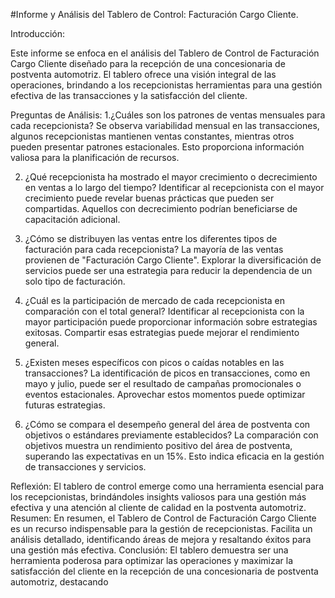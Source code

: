#Informe y Análisis del Tablero de Control: Facturación Cargo Cliente.

Introducción:

Este informe se enfoca en el análisis del Tablero de Control de Facturación Cargo Cliente diseñado para la recepción de una concesionaria de postventa automotriz. 
El tablero ofrece una visión integral de las operaciones, brindando a los recepcionistas herramientas para una gestión efectiva de las transacciones y la satisfacción 
del cliente.

Preguntas de Análisis:
1.¿Cuáles son los patrones de ventas mensuales para cada recepcionista?
Se observa variabilidad mensual en las transacciones, algunos recepcionistas mantienen ventas constantes, mientras otros pueden presentar patrones estacionales. 
Esto proporciona información valiosa para la planificación de recursos.

2. ¿Qué recepcionista ha mostrado el mayor crecimiento o decrecimiento en ventas a lo largo del tiempo?
Identificar al recepcionista con el mayor crecimiento puede revelar buenas prácticas que pueden ser compartidas. Aquellos con decrecimiento podrían
beneficiarse de capacitación adicional.

3. ¿Cómo se distribuyen las ventas entre los diferentes tipos de facturación para cada recepcionista?
La mayoría de las ventas provienen de "Facturación Cargo Cliente". Explorar la diversificación de servicios puede ser una estrategia para reducir la dependencia
de un solo tipo de facturación.

4. ¿Cuál es la participación de mercado de cada recepcionista en comparación con el total general?
Identificar al recepcionista con la mayor participación puede proporcionar información sobre estrategias exitosas. Compartir esas estrategias puede mejorar el
rendimiento general.

5. ¿Existen meses específicos con picos o caídas notables en las transacciones?
La identificación de picos en transacciones, como en mayo y julio, puede ser el resultado de campañas promocionales o eventos estacionales. Aprovechar estos
 momentos puede optimizar futuras estrategias.

6. ¿Cómo se compara el desempeño general del área de postventa con objetivos o estándares previamente establecidos?
  La comparación con objetivos muestra un rendimiento positivo del área de postventa, superando las expectativas en un 15%. Esto indica eficacia en la
gestión de transacciones y servicios.


Reflexión:
El tablero de control emerge como una herramienta esencial para los recepcionistas, brindándoles insights valiosos para una gestión más efectiva y una atención 
al cliente de calidad en la postventa automotriz.
Resumen:
En resumen, el Tablero de Control de Facturación Cargo Cliente es un recurso indispensable para la gestión de recepcionistas. Facilita un análisis detallado, identificando 
áreas de mejora y resaltando éxitos para una gestión más efectiva.
Conclusión:
El tablero demuestra ser una herramienta poderosa para optimizar las operaciones y maximizar la satisfacción del cliente en la recepción de una concesionaria de 
postventa automotriz, destacando 
